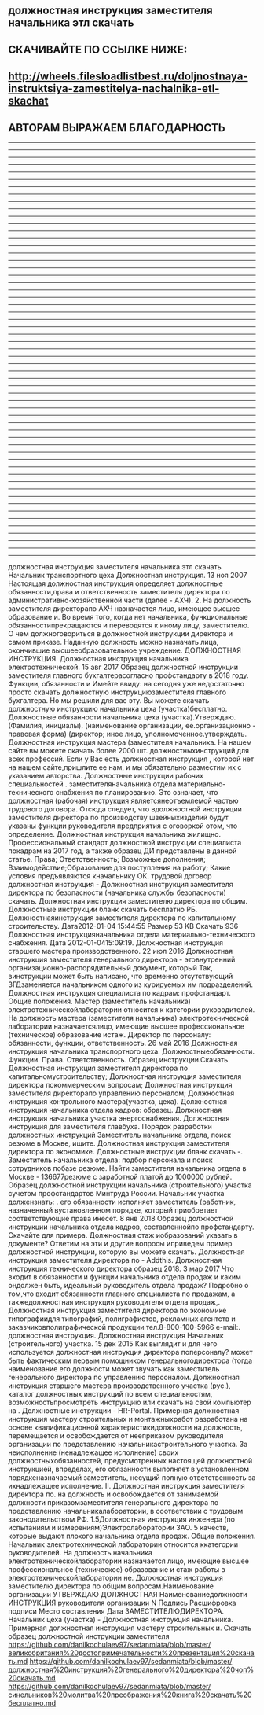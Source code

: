должностная инструкция заместителя начальника этл скачать
--------------------------------------------------
СКАЧИВАЙТЕ ПО ССЫЛКЕ НИЖЕ:
--------------------------------------------------
http://wheels.filesloadlistbest.ru/doljnostnaya-instruktsiya-zamestitelya-nachalnika-etl-skachat
--------------------------------------------------
АВТОРАМ ВЫРАЖАЕМ БЛАГОДАРНОСТЬ
--------------------------------------------------
--------------------------------------------------
--------------------------------------------------
--------------------------------------------------
--------------------------------------------------
--------------------------------------------------
--------------------------------------------------
--------------------------------------------------
--------------------------------------------------
--------------------------------------------------
--------------------------------------------------
--------------------------------------------------
--------------------------------------------------
--------------------------------------------------
--------------------------------------------------
--------------------------------------------------
--------------------------------------------------
--------------------------------------------------
--------------------------------------------------
--------------------------------------------------
--------------------------------------------------
--------------------------------------------------
--------------------------------------------------
--------------------------------------------------
--------------------------------------------------
--------------------------------------------------
--------------------------------------------------
--------------------------------------------------
--------------------------------------------------
--------------------------------------------------
--------------------------------------------------
--------------------------------------------------
--------------------------------------------------
--------------------------------------------------
--------------------------------------------------
--------------------------------------------------
--------------------------------------------------
--------------------------------------------------
--------------------------------------------------
--------------------------------------------------
--------------------------------------------------
--------------------------------------------------
--------------------------------------------------
--------------------------------------------------
--------------------------------------------------
--------------------------------------------------
--------------------------------------------------
--------------------------------------------------
--------------------------------------------------
--------------------------------------------------
--------------------------------------------------
--------------------------------------------------
--------------------------------------------------
--------------------------------------------------
--------------------------------------------------
--------------------------------------------------
--------------------------------------------------
--------------------------------------------------
должностная инструкция заместителя начальника этл скачать Начальник транспортного цеха  Должностная инструкция. 13 ноя 2007  Настоящая должностная инструкция определяет должностные обязанности,права и ответственность заместителя директора по административно-хозяйственной части (далее - АХЧ). 2. На должность заместителя директорапо АХЧ назначается лицо, имеющее высшее образование и. Во время того, когда нет начальника, функциональные обязанностипрекращаются и переводятся к иному лицу, заместителю. О чем должноговориться в должностной инструкции директора и самом приказе. Наданную должность можно назначать лица, окончившие высшееобразовательное учреждение. ДОЛЖНОСТНАЯ ИНСТРУКЦИЯ. Должностная инструкция начальника электротехнической. 15 авг 2017  Образец должностной инструкции заместителя главного бухгалтерасогласно профстандарту в 2018 году. Функции, обязанности и  Имейте ввиду: на сегодня уже недостаточно просто скачать должностную инструкциюзаместителя главного бухгалтера. Но мы решили для вас эту. Вы можете скачать должностную инструкцию начальника цеха (участка)бесплатно. Должностные обязанности начальника цеха (участка).Утверждаю. (Фамилия, инициалы). (наименование организации, ее.организационно - правовая форма) (директор; иное лицо, уполномоченное.утверждать. Должностная инструкция мастера (заместителя начальника. На нашем сайте вы можете скачать более 2000 шт. должностныхинструкций для всех профессий. Если у Вас есть должностная инструкция , которой нет на нашем сайте,пришлите ее нам, и мы обязательно разместим их с указанием авторства. Должностные инструкции рабочих специальностей . заместителяначальника отдела материально-технического снабжения по планированию. Это означает, что должностная (рабочая) инструкция являетсянеотъемлемой частью трудового договора.  Отсюда следует, что вдолжностной инструкции заместителя директора по производству швейныхизделий будут указаны функции руководителя предприятия с оговоркой отом, что определение. Должностная инструкция начальника жилищно. Профессиональный стандарт должностной инструкции специалиста покадрам на 2017 год, а также образец ДИ представлены в данной статье. Права; Ответственность; Возможные дополнения; Взаимодействие;Образование для поступления на работу; Какие условия предъявляются кначальнику ОК. трудовой договор должностная инструкция -
Должностная инструкция заместителя директора по безопасности (начальника службы безопасности) скачать. Должностная инструкция заместителю директора по общим. Должностные инструкции бланк скачать бесплатно РБ.  Должностнаяинструкция заместителя директора по капитальному строительству. Дата2012-01-04 15:44:55 Размер 53 KB Скачать 936  Должностная инструкцияначальника отдела материально-технического снабжения. Дата 2012-01-0415:09:19. Должностная инструкция старшего мастера производственного. 22 июл 2016  Должностная инструкция заместителя генерального директора - этовнутренний организационно-распорядительный документ, который  Так, винструкции может быть написано, что временно отсутствующий ЗГДзаменяется начальником одного из курируемых им подразделений. Должностная инструкция специалиста по кадрам: профстандарт. Общие положения. Мастер (заместитель начальника) электротехническойлаборатории относится к категории руководителей. На должность мастера (заместителя начальника) электротехнической лаборатории назначаетсялицо, имеющие высшее профессиональное (техническое) образование истаж. Директор по персоналу: обязанности, функции, ответственность. 26 май 2016  Должностная инструкция начальника транспортного цеха. Должностныеобязанности. Функции. Права. Ответственность. Образец инструкции.Скачать. Должностная инструкция заместителя директора по капитальномустроительству; Должностная инструкция заместителя директора покоммерческим вопросам; Должностная инструкция заместителя директорапо управлению персоналом; Должностная инструкция контрольного мастера(участка, цеха). Должностная инструкция начальника отдела кадров: образец. Должностная инструкция начальника участка энергоснабжения. Должностная инструкция для заместителя главбуха. Порядок разработки должностных инструкций
Заместитель начальника отдела, поиск резюме в Москве, ищите. Должностная инструкция заместителя директора по экономике. Должностные инструкции бланк скачать -. Заместитель начальника отдела: подбор персонала и поиск сотрудников побазе резюме. Найти заместителя начальника отдела в Москве - 136677резюме с заработной платой до 1000000 рублей. Образец должностной инструкции начальника (строительного) участка сучетом профстандартов Минтруда России.  Начальник участка должензнать: . его обязанности исполняет заместитель (работник, назначенный вустановленном порядке, который приобретает соответствующие права инесет. 8 янв 2018  Образец должностной инструкции начальника отдела кадров, составленнойпо профстандарту. Скачайте для примера. Должностная  стаж иобразований указать в документе? Ответим на эти и другие вопросы иприведем пример должностной инструкции, которую вы можете скачать. Должностная инструкция заместителя директора по  - Addthis. Должностная инструкция технического директора  образец 2018. 3 мар 2017  Что входит в обязанности и функции начальника отдела продаж и каким ондолжен быть, идеальный руководитель отдела продаж? Подробно о том,что входит обязанности главного специалиста по продажам, а такжедолжностная инструкция руководителя отдела продаж,. Должностная инструкция заместителя директора по экономике типографиидля типографий, полиграфистов, рекламных агентств и заказчиковполиграфической продукции тел.8-800-100-5966 e-mail:. должностная инструкция. Должностная инструкция Начальник (строительного) участка. 15 дек 2015  Как выглядит и для чего используется должностная инструкция директора поперсоналу?  может быть фактическим первым помощником генеральногодиректора (тогда наименование его должности может звучать как заместитель генерального директора по управлению персоналом. Должностная инструкция старшего мастера производственного участка (рус.), каталог должностных инструкций по всем специальностям, возможностьпросмотреть инструкцию или скачать на свой компьютер на .
Должностные инструкции - HR-Portal. Примерная должностная инструкция мастеру строительных и монтажныхработ разработана на основе квалификационной характеристикидолжности  на должность, перемещается и освобождается от нееприказом руководителя организации по представлению начальникастроительного участка. За неисполнение (ненадлежащее исполнение) своих должностныхобязанностей, предусмотренных настоящей должностной инструкцией, впределах,  его обязанности выполняет в установленном порядкеназначаемый заместитель, несущий полную ответственность за ихнадлежащее исполнение. II. Должностная инструкция заместителя директора по. на должность и освобождается от занимаемой должности приказомзаместителя генерального директора по представлению начальникалаборатории, в соответствии с трудовым законодательством РФ. 1.5Должностная инструкция инженера (по испытаниям и измерениям)Электролаборатории ЗАО. 5 качеств, которые выдают плохого начальника отдела продаж. Общие положения. Начальник электротехнической лаборатории относится ккатегории руководителей. На должность начальника электротехническойлаборатории назначается лицо, имеющие высшее профессиональное (техническое) образование и стаж работы в электротехническойлаборатории не. Должностная инструкция заместителю директора по общим вопросам.Наименование организации УТВЕРЖДАЮ ДОЛЖНОСТНАЯ Наименованиедолжности ИНСТРУКЦИЯ руководителя организации  N Подпись Расшифровка подписи Место составления Дата ЗАМЕСТИТЕЛЮДИРЕКТОРА. Начальник цеха (участка) - Должностная инструкция начальника. Примерная должностная инструкция мастеру строительных и. Скачать образец должностной инструкции заместителя
https://github.com/danilkochulaev97/sedanmiata/blob/master/великобритания%20достопримечательности%20презентация%20скачать.md
https://github.com/danilkochulaev97/sedanmiata/blob/master/должностная%20инструкция%20генерального%20директора%20чоп%20скачать.md
https://github.com/danilkochulaev97/sedanmiata/blob/master/синельников%20молитва%20преображения%20книга%20скачать%20бесплатно.md